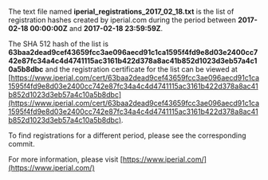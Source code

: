 The text file named **iperial_registrations_2017_02_18.txt** is the list of registration hashes created by iperial.com during the period between **2017-02-18 00:00:00Z** and **2017-02-18 23:59:59Z**.

The SHA 512 hash of the list is **63baa2dead9cef43659fcc3ae096aecd91c1ca1595f4fd9e8d03e2400cc742e87fc34a4c4d4741115ac3161b422d378a8ac41b852d1023d3eb57a4c10a5b8dbc** and the registration certificate for the list can be viewed at [https://www.iperial.com/cert/63baa2dead9cef43659fcc3ae096aecd91c1ca1595f4fd9e8d03e2400cc742e87fc34a4c4d4741115ac3161b422d378a8ac41b852d1023d3eb57a4c10a5b8dbc](https://www.iperial.com/cert/63baa2dead9cef43659fcc3ae096aecd91c1ca1595f4fd9e8d03e2400cc742e87fc34a4c4d4741115ac3161b422d378a8ac41b852d1023d3eb57a4c10a5b8dbc).

To find registrations for a different period, please see the corresponding commit.

For more information, please visit [https://www.iperial.com/](https://www.iperial.com/)
